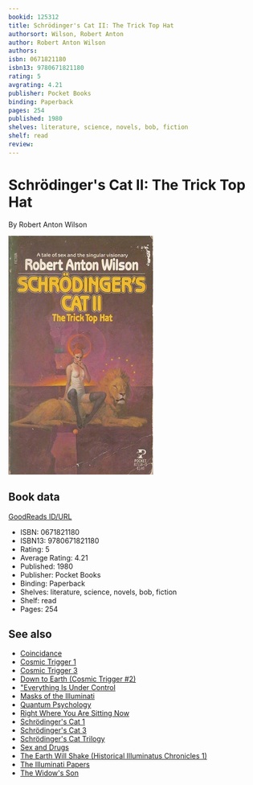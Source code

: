 ```yaml
---
bookid: 125312
title: Schrödinger's Cat II: The Trick Top Hat
authorsort: Wilson, Robert Anton
author: Robert Anton Wilson
authors: 
isbn: 0671821180
isbn13: 9780671821180
rating: 5
avgrating: 4.21
publisher: Pocket Books
binding: Paperback
pages: 254
published: 1980
shelves: literature, science, novels, bob, fiction
shelf: read
review: 
---
```


# Schrödinger's Cat II: The Trick Top Hat

By Robert Anton Wilson

![](../../assets/bookcovers/1320558902l/125312.jpg)

## Book data

[GoodReads ID/URL](https://www.goodreads.com/book/show/125312)

- ISBN: 0671821180
- ISBN13: 9780671821180
- Rating: 5
- Average Rating: 4.21
- Published: 1980
- Publisher: Pocket Books
- Binding: Paperback
- Shelves: literature, science, novels, bob, fiction
- Shelf: read
- Pages: 254


## See also

- [Coincidance](Coincidance-_A_Head_Test.md)
- [Cosmic Trigger 1](Cosmic_Trigger_1-_Final_Secret_of_the_Illuminati.md)
- [Cosmic Trigger 3](Cosmic_Trigger_3-_My_Life_After_Death.md)
- [Down to Earth (Cosmic Trigger #2)](Down_to_Earth_Cosmic_Trigger_2.md)
- ["Everything Is Under Control](Everything_Is_Under_Control-_Conspiracies__Cults_and_Cover-ups.md)
- [Masks of the Illuminati](Masks_of_the_Illuminati.md)
- [Quantum Psychology](Quantum_Psychology-_How_Brain_Software_Programs_You_and_Your_World.md)
- [Right Where You Are Sitting Now](Right_Where_You_Are_Sitting_Now.md)
- [Schrödinger's Cat 1](Schrödingers_Cat_1-_The_Universe_Next_Door.md)
- [Schrödinger's Cat 3](Schrödingers_Cat_3-_The_Homing_Pigeons.md)
- [Schrödinger's Cat Trilogy](Schrödingers_Cat_Trilogy.md)
- [Sex and Drugs](Sex_and_Drugs-_A_Journey_Beyond_Limits.md)
- [The Earth Will Shake (Historical Illuminatus Chronicles 1)](The_Earth_Will_Shake_Historical_Illuminatus_Chronicles_1.md)
- [The Illuminati Papers](The_Illuminati_Papers.md)
- [The Widow's Son](The_Widows_Son.md)
